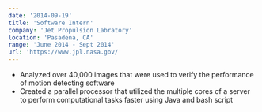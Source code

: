 ```yaml
---
date: '2014-09-19'
title: 'Software Intern'
company: 'Jet Propulsion Labratory'
location: 'Pasadena, CA'
range: 'June 2014 - Sept 2014'
url: 'https://www.jpl.nasa.gov/'
---
```


- Analyzed over 40,000 images that were used to verify the performance of motion detecting software
- Created a parallel processor that utilized the multiple cores of a server to perform computational tasks faster using Java and bash script
